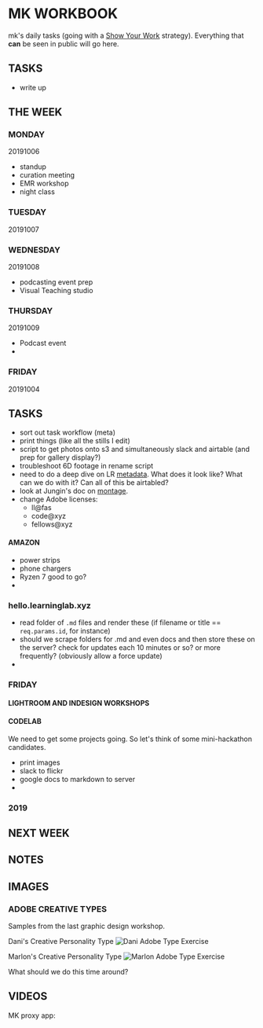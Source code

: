 # MK WORKBOOK

mk's daily tasks (going with a [Show Your Work](https://www.amazon.com/Show-Your-Work-Austin-Kleon/dp/076117897X/ref=sr_1_1?keywords=show+your+work&qid=1569804976&s=gateway&sr=8-1) strategy). Everything that **can** be seen in public will go here.

## TASKS
- write up 

## THE WEEK

### MONDAY
20191006
- standup
- curation meeting
- EMR workshop
- night class


### TUESDAY
20191007




### WEDNESDAY
20191008

- podcasting event prep
- Visual Teaching studio

### THURSDAY
20191009

- Podcast event
- 

### FRIDAY
20191004

## TASKS

- sort out task workflow (meta)
- print things (like all the stills I edit)
- script to get photos onto s3 and simultaneously slack and airtable (and prep for gallery display?)
- troubleshoot 6D footage in rename script
- need to do a deep dive on LR [metadata](https://helpx.adobe.com/lightroom-classic/help/metadata-basics-actions.html). What does it look like? What can we do with it? Can all of this be airtabled?
- look at Jungin's doc on [montage](https://docs.google.com/document/d/10j-CGJxAibGosBJPzkijOmSXcKigFWGDZRiVBpcbZ8g/edit).
- change Adobe licenses:
	- ll@fas
	- code@xyz
	- fellows@xyz


#### AMAZON

- power strips
- phone chargers
- Ryzen 7 good to go?
- 



### hello.learninglab.xyz

- read folder of `.md` files and render these (if filename or title == `req.params.id`, for instance)
- should we scrape folders for .md and even docs and then store these on the server? check for updates each 10 minutes or so? or more frequently? (obviously allow a force update)
- 




### FRIDAY

#### LIGHTROOM AND INDESIGN WORKSHOPS



#### CODELAB
We need to get some projects going. So let's think of some mini-hackathon candidates.
- print images
- slack to flickr
- google docs to markdown to server
- 

### 2019


## NEXT WEEK


## NOTES

## IMAGES

### ADOBE CREATIVE TYPES
Samples from the last graphic design workshop.

Dani's Creative Personality Type
![Dani Adobe Type Exercise](https://live.staticflickr.com/65535/48036620998_416ee5c170_h.jpg)

Marlon's Creative Personality Type
![Marlon Adobe Type Exercise](https://live.staticflickr.com/65535/48036665937_9be555afbf_h.jpg)

What should we do this time around?

## VIDEOS

MK proxy app:

<!--stackedit_data:
eyJoaXN0b3J5IjpbMzQ4ODYyNCwxNDU0MDE5OTI2LC0xMjQxMj
ExNzYwXX0=
-->